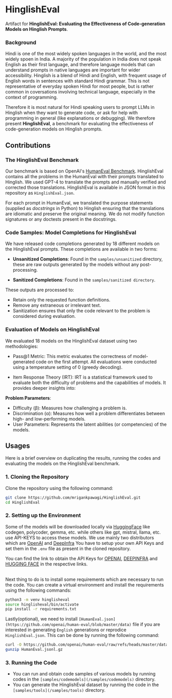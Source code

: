 # HinglishEval
Artifact for **HinglishEval: Evaluating the Effectiveness of Code-generation Models on Hinglish Prompts**.

### Background
Hindi is one of the most widely spoken languages in the world, and the most widely spoen in India. A majority of the population in India does not speak English as their first language, and therefore language models that can understand prompts in native languages are important for wider accessibility. Hinglish is a blend of Hindi and English, with frequent usage of English words in sentences with standard Hindi grammar. This is not representative of everyday spoken Hindi for most people, but is rather common in coversations involving technical language, especially in the context of programming.

Therefore it is most natural for Hindi speaking users to prompt LLMs in Hinglish when they want to generate code, or ask for help with programming in general (like explanations or debugging). We therefore present **HinglishEval**, a benchmark for evaluating the effectiveness of code-generation models on Hinglish prompts.

## Contributions

### The HinglishEval Benchmark
Our benchmark is based on OpenAI's [HumanEval Benchmark](https://github.com/openai/human-eval). HinglishEval contains all the problems in the HumanEval with their prompts translated to Hinglish. We used GPT-4 to translate the prompts and manually verified and corrected those translations. HinglishEval is available in JSON format in this repository as `HinglishEval.json`.

For each prompt in HumanEval, we translated the purpose statements (supplied as _docstrings_ in Python) to Hinglish ensuring that the translations are idiomatic and preserve the original meaning. We do not modify function signatures or any doctests present in the docstrings.

### Code Samples: Model Completions for HinglishEval

We have released code completions generated by 18 different models on the HinglishEval prompts. These completions are available in two forms:

- **Unsanitized Completions**: Found in the `samples/unsanitized` directory, these are raw outputs generated by the models without any post-processing.

- **Sanitized Completions**: Found in the `samples/sanitized directory`.

These outputs are processed to:

- Retain only the requested function definitions.
- Remove any extraneous or irrelevant text.
- Sanitization ensures that only the code relevant to the problem is considered during evaluation.

### Evaluation of Models on HinglishEval

We evaluated 18 models on the HinglishEval dataset using two methodologies:

- Pass@1 Metric:
  This metric evaluates the correctness of model-generated code on the first attempt. All evaluations were conducted using a temperature setting of 0 (greedy decoding).

- Item Response Theory (IRT):
  IRT is a statistical framework used to evaluate both the difficulty of problems and the capabilities of models. It provides deeper insights into:

**Problem Parameters**:

- Difficulty (β): Measures how challenging a problem is.
- Discrimination (α): Measures how well a problem differentiates between high- and low-performing models.
- User Parameters:
  Represents the latent abilities (or competencies) of the models.

## Usages

Here is a brief overview on duplicating the results, running the codes and evaluating the models on the HinglishEval benchmark.

### 1. Cloning the Repository

Clone the repository using the following command:

```bash
git clone https://github.com/mrigankpawagi/HinglishEval.git
cd HinglishEval
```

### 2. Setting up the Environment

Some of the models will be downloaded locally via [HuggingFace](https://huggingface.co/models) like codegen, polycoder, gemma, etc. while others like gpt, mistral, llama, etc. use API-KEYS to access these models. We use mainly two distributors which are [OpenAI](https://openai.com) and [DeepInfra](https://deepinfra.com) You have to setup your own API Keys and set them in the `.env` file as present in the cloned repository.
<br>

You can find the link to obtain the API Keys for [OPENAI](https://openai.com/index/openai-api/), [DEEPINFRA](https://deepinfra.com/docs/deep_infra_api) and [HUGGING FACE](https://huggingface.co/docs/api-inference/en/index) in the respective links.

<br>
Next thing to do is to install some requirements which are necessary to run the code. You can create a virtual environment and install the requirements using the following commands:

```bash
python3 -m venv hinglisheval
source hinglisheval/bin/activate
pip install -r requirements.txt
```

Lastly(optional), we need to install `[HumanEval.json](https://github.com/openai/human-eval/blob/master/data)` file if you are interested in generating `English` generations or reprodice `HinglishEval.json`. This can be done by running the following command:

```bash
curl -O https://github.com/openai/human-eval/raw/refs/heads/master/data/HumanEval.jsonl.gz
gunzip HumanEval.jsonl.gz
```

### 3. Running the Code

- You can run and obtain code samples of various models by running codes in the `[samples/codemodels](/samples/codemodels)` directory.
- You can generate the HinglishEval dataset by running the code in the `[samples/tools](/samples/tools)` directory.
